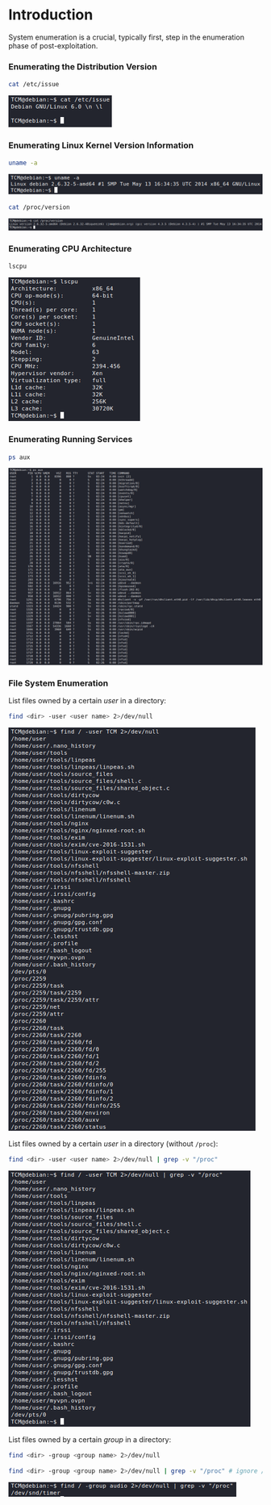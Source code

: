 # Introduction
System enumeration is a crucial, typically first, step in the enumeration phase of post-exploitation.

### Enumerating the Distribution Version
```bash
cat /etc/issue
```

![](Resources/Images/System%20Enumeration/cat_etc_issue.png)

### Enumerating Linux Kernel Version Information
```bash
uname -a
```

![](Resources/Images/System%20Enumeration/uname.png)

```bash
cat /proc/version
```

![](Resources/Images/System%20Enumeration/cat_proc_version.png)

### Enumerating CPU Architecture
```bash
lscpu
```

![](Resources/Images/System%20Enumeration/lscpu.png)

### Enumerating Running Services
```bash
ps aux
```

![](Resources/Images/System%20Enumeration/psaux.png)

### File System Enumeration
List files owned by a certain *user* in a directory:
```bash
find <dir> -user <user name> 2>/dev/null
```

![](Resources/Images/System%20Enumeration/find_files_user.png)

List files owned by a certain *user* in a directory (without `/proc`):
```bash
find <dir> -user <user name> 2>/dev/null | grep -v "/proc"
```

![](Resources/Images/System%20Enumeration/find_files_user_no_proc.png)

List files owned by a certain *group* in a directory:
```bash
find <dir> -group <group name> 2>/dev/null
```

```bash
find <dir> -group <group name> 2>/dev/null | grep -v "/proc" # ignore /proc
```

![](Resources/Images/System%20Enumeration/find_files_group.png)